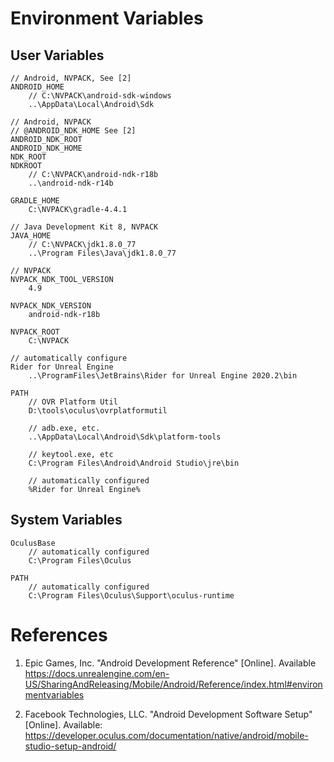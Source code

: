 # Environment Variables

## User Variables

    // Android, NVPACK, See [2]
    ANDROID_HOME
        // C:\NVPACK\android-sdk-windows
        ..\AppData\Local\Android\Sdk

    // Android, NVPACK
    // @ANDROID_NDK_HOME See [2]
    ANDROID_NDK_ROOT
    ANDROID_NDK_HOME
    NDK_ROOT
    NDKROOT
        // C:\NVPACK\android-ndk-r18b
        ..\android-ndk-r14b

    GRADLE_HOME
        C:\NVPACK\gradle-4.4.1

    // Java Development Kit 8, NVPACK
    JAVA_HOME
        // C:\NVPACK\jdk1.8.0_77
        ..\Program Files\Java\jdk1.8.0_77

    // NVPACK
    NVPACK_NDK_TOOL_VERSION
        4.9

    NVPACK_NDK_VERSION
        android-ndk-r18b

    NVPACK_ROOT
        C:\NVPACK

    // automatically configure
    Rider for Unreal Engine
        ..\ProgramFiles\JetBrains\Rider for Unreal Engine 2020.2\bin

    PATH
        // OVR Platform Util
        D:\tools\oculus\ovrplatformutil

        // adb.exe, etc.
        ..\AppData\Local\Android\Sdk\platform-tools

        // keytool.exe, etc
        C:\Program Files\Android\Android Studio\jre\bin

        // automatically configured
        %Rider for Unreal Engine%

## System Variables

    OculusBase
        // automatically configured
        C:\Program Files\Oculus

    PATH
        // automatically configured
        C:\Program Files\Oculus\Support\oculus-runtime


# References

1. Epic Games, Inc. "Android Development Reference" [Online]. Available https://docs.unrealengine.com/en-US/SharingAndReleasing/Mobile/Android/Reference/index.html#environmentvariables

2. Facebook Technologies, LLC. "Android Development Software Setup" [Online]. Available: https://developer.oculus.com/documentation/native/android/mobile-studio-setup-android/

